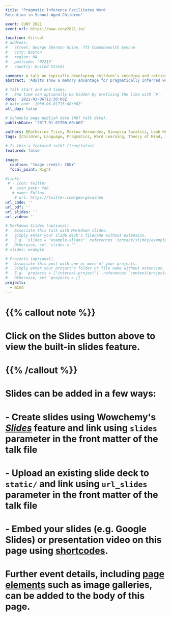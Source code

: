 ```yaml
---
title: "Pragmatic Inference Facilitates Word
Retention in School-Aged Children"

event: CUNY 2021
event_url: https://www.cuny2021.io/

location: Virtual
# address:
#   street: George Sherman Union, 775 Commonwealth Avenue
#   city: Boston
#   region: MA
#   postcode: '02215'
#   country: United States

summary: A talk on typically developing children’s encoding and retrieval of pragmatically inferred words.
abstract: 'Adults show a memory advantage for pragmatically inferred words. This advantage is linked to theory of mind abilities. However, both assumptions underpinning pragmatic inferences and theory of mind skills are not static in development. When does this advantage emerge in typically developing children? Find out in our talk!'

# Talk start and end times.
#   End time can optionally be hidden by prefixing the line with `#`.
date: '2021-03-06T12:30:00Z'
# date_end: '2030-06-01T15:00:00Z'
all_day: false

# Schedule page publish date (NOT talk date).
publishDate: '2017-01-01T00:00:00Z'

authors: [Katherine Trice, Marina Hernandez, Dionysia Saratsli, Leah Heisler, Zhenghan Qi]
tags: [Children, Language, Pragmatics, Word Learning, Theory of Mind, Individual Differences]

# Is this a featured talk? (true/false)
featured: false

image:
  caption: 'Image credit: CUNY'
  focal_point: Right

#links:
 # - icon: twitter
  #  icon_pack: fab
   # name: Follow
    # url: https://twitter.com/georgecushen
url_code: ''
url_pdf: ''
url_slides: ''
url_video: ''

# Markdown Slides (optional).
#   Associate this talk with Markdown slides.
#   Simply enter your slide deck's filename without extension.
#   E.g. `slides = "example-slides"` references `content/slides/example-slides.md`.
#   Otherwise, set `slides = ""`.
# slides: example

# Projects (optional).
#   Associate this post with one or more of your projects.
#   Simply enter your project's folder or file name without extension.
#   E.g. `projects = ["internal-project"]` references `content/project/deep-learning/index.md`.
#   Otherwise, set `projects = []`.
projects:
  - mind
---
```


# {{% callout note %}}
# Click on the **Slides** button above to view the built-in slides feature.
# {{% /callout %}}

# Slides can be added in a few ways:

# - **Create** slides using Wowchemy's [_Slides_](https://wowchemy.com/docs/managing-content/#create-slides) feature and link using `slides` parameter in the front matter of the talk file
# - **Upload** an existing slide deck to `static/` and link using `url_slides` parameter in the front matter of the talk file
# - **Embed** your slides (e.g. Google Slides) or presentation video on this page using [shortcodes](https://wowchemy.com/docs/writing-markdown-latex/).
# 
# Further event details, including [page elements](https://wowchemy.com/docs/writing-markdown-latex/) such as image galleries, can be added to the body of this page.
